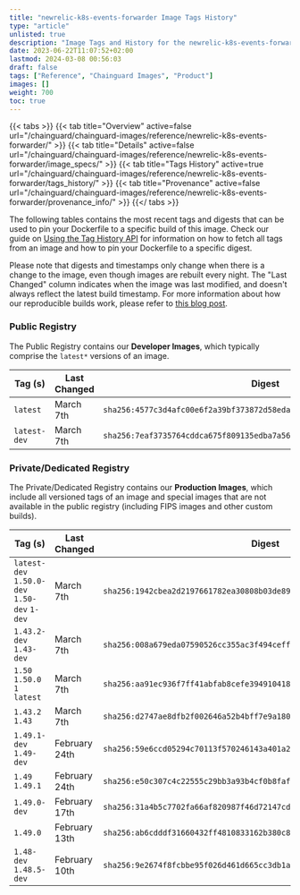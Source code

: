 ```yaml
---
title: "newrelic-k8s-events-forwarder Image Tags History"
type: "article"
unlisted: true
description: "Image Tags and History for the newrelic-k8s-events-forwarder Chainguard Image"
date: 2023-06-22T11:07:52+02:00
lastmod: 2024-03-08 00:56:03
draft: false
tags: ["Reference", "Chainguard Images", "Product"]
images: []
weight: 700
toc: true
---
```


{{< tabs >}}
{{< tab title="Overview" active=false url="/chainguard/chainguard-images/reference/newrelic-k8s-events-forwarder/" >}}
{{< tab title="Details" active=false url="/chainguard/chainguard-images/reference/newrelic-k8s-events-forwarder/image_specs/" >}}
{{< tab title="Tags History" active=true url="/chainguard/chainguard-images/reference/newrelic-k8s-events-forwarder/tags_history/" >}}
{{< tab title="Provenance" active=false url="/chainguard/chainguard-images/reference/newrelic-k8s-events-forwarder/provenance_info/" >}}
{{</ tabs >}}

The following tables contains the most recent tags and digests that can be used to pin your Dockerfile to a specific build of this image. Check our guide on [Using the Tag History API](/chainguard/chainguard-images/using-the-tag-history-api/) for information on how to fetch all tags from an image and how to pin your Dockerfile to a specific digest.

Please note that digests and timestamps only change when there is a change to the image, even though images are rebuilt every night. The "Last Changed" column indicates when the image was last modified, and doesn't always reflect the latest build timestamp. For more information about how our reproducible builds work, please refer to [this blog post](https://www.chainguard.dev/unchained/reproducing-chainguards-reproducible-image-builds).

### Public Registry
The Public Registry contains our **Developer Images**, which typically comprise the `latest*` versions of an image.

| Tag (s)       | Last Changed | Digest                                                                    |
|---------------|--------------|---------------------------------------------------------------------------|
|  `latest`     | March 7th    | `sha256:4577c3d4afc00e6f2a39bf373872d58eda287ee6daa21ff754c2407a12edd01c` |
|  `latest-dev` | March 7th    | `sha256:7eaf3735764cddca675f809135edba7a566dcbee045e0d26a46627878963c72a` |


### Private/Dedicated Registry
The Private/Dedicated Registry contains our **Production Images**, which include all versioned tags of an image and special images that are not available in the public registry (including FIPS images and other custom builds).

| Tag (s)                                       | Last Changed  | Digest                                                                    |
|-----------------------------------------------|---------------|---------------------------------------------------------------------------|
|  `latest-dev` `1.50.0-dev` `1.50-dev` `1-dev` | March 7th     | `sha256:1942cbea2d2197661782ea30808b03de89637f5ad183ec8a210e5cd95c20cd06` |
|  `1.43.2-dev` `1.43-dev`                      | March 7th     | `sha256:008a679eda07590526cc355ac3f494cefff8e0feae281865d03f20e7a8479982` |
|  `1.50` `1.50.0` `1` `latest`                 | March 7th     | `sha256:aa91ec936f7ff41abfab8cefe394910418c6793de54a09f7e17a4f60f2e84800` |
|  `1.43.2` `1.43`                              | March 7th     | `sha256:d2747ae8dfb2f002646a52b4bff7e9a1802d847466f216ef62cc1b60b17ab896` |
|  `1.49.1-dev` `1.49-dev`                      | February 24th | `sha256:59e6ccd05294c70113f570246143a401a23a8d5c2b60c2433c2d3be60881b160` |
|  `1.49` `1.49.1`                              | February 24th | `sha256:e50c307c4c22555c29bb3a93b4cf0b8faf10e2a277f7c1a6236cd8e5a9db292f` |
|  `1.49.0-dev`                                 | February 17th | `sha256:31a4b5c7702fa66af820987f46d72147cd28a2a97ce6e89c80e1f24f34a91ff6` |
|  `1.49.0`                                     | February 13th | `sha256:ab6cdddf31660432ff4810833162b380c8b98b8a2ddac71c7e95d34eb4a352fb` |
|  `1.48-dev` `1.48.5-dev`                      | February 10th | `sha256:9e2674f8fcbbe95f026d461d665cc3db1a6476218e73f9652a3f9957e11f679b` |

